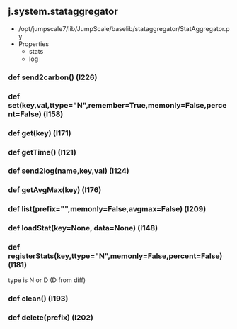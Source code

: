 ## j.system.stataggregator

- /opt/jumpscale7/lib/JumpScale/baselib/stataggregator/StatAggregator.py
- Properties
    - stats
    - log

### def send2carbon() (l226)

### def set(key,val,ttype="N",remember=True,memonly=False,percent=False) (l158)

### def get(key) (l171)

### def getTime() (l121)

### def send2log(name,key,val) (l124)

### def getAvgMax(key) (l176)

### def list(prefix="",memonly=False,avgmax=False) (l209)

### def loadStat(key=None, data=None) (l148)

### def registerStats(key,ttype="N",memonly=False,percent=False) (l181)

type is N or D (D from diff)

### def clean() (l193)

### def delete(prefix) (l202)

